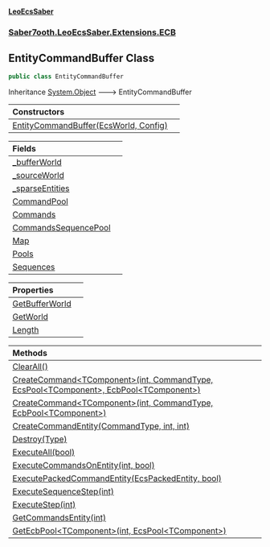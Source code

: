 #### [LeoEcsSaber](index.md 'index')
### [Saber7ooth.LeoEcsSaber.Extensions.ECB](Saber7ooth.LeoEcsSaber.Extensions.ECB.md 'Saber7ooth.LeoEcsSaber.Extensions.ECB')

## EntityCommandBuffer Class

```csharp
public class EntityCommandBuffer
```

Inheritance [System.Object](https://docs.microsoft.com/en-us/dotnet/api/System.Object 'System.Object') &#129106; EntityCommandBuffer

| Constructors | |
| :--- | :--- |
| [EntityCommandBuffer(EcsWorld, Config)](EntityCommandBuffer.EntityCommandBuffer(EcsWorld,Config).md 'Saber7ooth.LeoEcsSaber.Extensions.ECB.EntityCommandBuffer.EntityCommandBuffer(Saber7ooth.LeoEcsSaber.EcsWorld, Saber7ooth.LeoEcsSaber.EcsWorld.Config)') | |

| Fields | |
| :--- | :--- |
| [_bufferWorld](EntityCommandBuffer._bufferWorld.md 'Saber7ooth.LeoEcsSaber.Extensions.ECB.EntityCommandBuffer._bufferWorld') | |
| [_sourceWorld](EntityCommandBuffer._sourceWorld.md 'Saber7ooth.LeoEcsSaber.Extensions.ECB.EntityCommandBuffer._sourceWorld') | |
| [_sparseEntities](EntityCommandBuffer._sparseEntities.md 'Saber7ooth.LeoEcsSaber.Extensions.ECB.EntityCommandBuffer._sparseEntities') | |
| [CommandPool](EntityCommandBuffer.CommandPool.md 'Saber7ooth.LeoEcsSaber.Extensions.ECB.EntityCommandBuffer.CommandPool') | |
| [Commands](EntityCommandBuffer.Commands.md 'Saber7ooth.LeoEcsSaber.Extensions.ECB.EntityCommandBuffer.Commands') | |
| [CommandsSequencePool](EntityCommandBuffer.CommandsSequencePool.md 'Saber7ooth.LeoEcsSaber.Extensions.ECB.EntityCommandBuffer.CommandsSequencePool') | |
| [Map](EntityCommandBuffer.Map.md 'Saber7ooth.LeoEcsSaber.Extensions.ECB.EntityCommandBuffer.Map') | |
| [Pools](EntityCommandBuffer.Pools.md 'Saber7ooth.LeoEcsSaber.Extensions.ECB.EntityCommandBuffer.Pools') | |
| [Sequences](EntityCommandBuffer.Sequences.md 'Saber7ooth.LeoEcsSaber.Extensions.ECB.EntityCommandBuffer.Sequences') | |

| Properties | |
| :--- | :--- |
| [GetBufferWorld](EntityCommandBuffer.GetBufferWorld.md 'Saber7ooth.LeoEcsSaber.Extensions.ECB.EntityCommandBuffer.GetBufferWorld') | |
| [GetWorld](EntityCommandBuffer.GetWorld.md 'Saber7ooth.LeoEcsSaber.Extensions.ECB.EntityCommandBuffer.GetWorld') | |
| [Length](EntityCommandBuffer.Length.md 'Saber7ooth.LeoEcsSaber.Extensions.ECB.EntityCommandBuffer.Length') | |

| Methods | |
| :--- | :--- |
| [ClearAll()](EntityCommandBuffer.ClearAll().md 'Saber7ooth.LeoEcsSaber.Extensions.ECB.EntityCommandBuffer.ClearAll()') | |
| [CreateCommand&lt;TComponent&gt;(int, CommandType, EcsPool&lt;TComponent&gt;, EcbPool&lt;TComponent&gt;)](EntityCommandBuffer.CreateCommand_TComponent_(int,CommandType,EcsPool_TComponent_,EcbPool_TComponent_).md 'Saber7ooth.LeoEcsSaber.Extensions.ECB.EntityCommandBuffer.CreateCommand<TComponent>(int, Saber7ooth.LeoEcsSaber.Extensions.ECB.CommandType, Saber7ooth.LeoEcsSaber.EcsPool<TComponent>, Saber7ooth.LeoEcsSaber.Extensions.ECB.EcbPool<TComponent>)') | |
| [CreateCommand&lt;TComponent&gt;(int, CommandType, EcbPool&lt;TComponent&gt;)](EntityCommandBuffer.CreateCommand_TComponent_(int,CommandType,EcbPool_TComponent_).md 'Saber7ooth.LeoEcsSaber.Extensions.ECB.EntityCommandBuffer.CreateCommand<TComponent>(int, Saber7ooth.LeoEcsSaber.Extensions.ECB.CommandType, Saber7ooth.LeoEcsSaber.Extensions.ECB.EcbPool<TComponent>)') | |
| [CreateCommandEntity(CommandType, int, int)](EntityCommandBuffer.CreateCommandEntity(CommandType,int,int).md 'Saber7ooth.LeoEcsSaber.Extensions.ECB.EntityCommandBuffer.CreateCommandEntity(Saber7ooth.LeoEcsSaber.Extensions.ECB.CommandType, int, int)') | |
| [Destroy(Type)](EntityCommandBuffer.Destroy(Type).md 'Saber7ooth.LeoEcsSaber.Extensions.ECB.EntityCommandBuffer.Destroy(System.Type)') | |
| [ExecuteAll(bool)](EntityCommandBuffer.ExecuteAll(bool).md 'Saber7ooth.LeoEcsSaber.Extensions.ECB.EntityCommandBuffer.ExecuteAll(bool)') | |
| [ExecuteCommandsOnEntity(int, bool)](EntityCommandBuffer.ExecuteCommandsOnEntity(int,bool).md 'Saber7ooth.LeoEcsSaber.Extensions.ECB.EntityCommandBuffer.ExecuteCommandsOnEntity(int, bool)') | |
| [ExecutePackedCommandEntity(EcsPackedEntity, bool)](EntityCommandBuffer.ExecutePackedCommandEntity(EcsPackedEntity,bool).md 'Saber7ooth.LeoEcsSaber.Extensions.ECB.EntityCommandBuffer.ExecutePackedCommandEntity(Saber7ooth.LeoEcsSaber.EcsPackedEntity, bool)') | |
| [ExecuteSequenceStep(int)](EntityCommandBuffer.ExecuteSequenceStep(int).md 'Saber7ooth.LeoEcsSaber.Extensions.ECB.EntityCommandBuffer.ExecuteSequenceStep(int)') | |
| [ExecuteStep(int)](EntityCommandBuffer.ExecuteStep(int).md 'Saber7ooth.LeoEcsSaber.Extensions.ECB.EntityCommandBuffer.ExecuteStep(int)') | |
| [GetCommandsEntity(int)](EntityCommandBuffer.GetCommandsEntity(int).md 'Saber7ooth.LeoEcsSaber.Extensions.ECB.EntityCommandBuffer.GetCommandsEntity(int)') | |
| [GetEcbPool&lt;TComponent&gt;(int, EcsPool&lt;TComponent&gt;)](EntityCommandBuffer.GetEcbPool_TComponent_(int,EcsPool_TComponent_).md 'Saber7ooth.LeoEcsSaber.Extensions.ECB.EntityCommandBuffer.GetEcbPool<TComponent>(int, Saber7ooth.LeoEcsSaber.EcsPool<TComponent>)') | |
